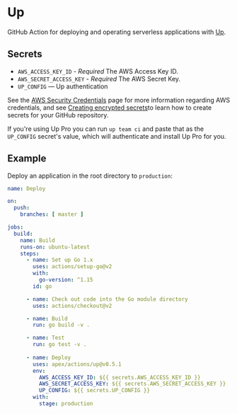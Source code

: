 # Up

GitHub Action for deploying and operating serverless applications with [Up](https://github.com/apex/up).

## Secrets

- `AWS_ACCESS_KEY_ID` - *Required* The AWS Access Key ID.
- `AWS_SECRET_ACCESS_KEY` - *Required* The AWS Secret Key.
- `UP_CONFIG` — Up authentication 

See the [AWS Security Credentials](https://docs.aws.amazon.com/general/latest/gr/aws-security-credentials.html) page for more information regarding AWS credentials, and see [Creating encrypted secrets](https://docs.github.com/en/free-pro-team@latest/actions/reference/encrypted-secrets#creating-encrypted-secrets-for-a-repository)to learn how to create secrets for your GitHub repository.

If you're using Up Pro you can run `up team ci` and paste that as the `UP_CONFIG` secret's value, which will authenticate and install Up Pro for you.

## Example

Deploy an application in the root directory to `production`:

```yaml
name: Deploy

on:
  push:
    branches: [ master ]

jobs:
  build:
    name: Build
    runs-on: ubuntu-latest
    steps:
      - name: Set up Go 1.x
        uses: actions/setup-go@v2
        with:
          go-version: ^1.15
        id: go

      - name: Check out code into the Go module directory
        uses: actions/checkout@v2

      - name: Build
        run: go build -v .

      - name: Test
        run: go test -v .
      
      - name: Deploy
        uses: apex/actions/up@v0.5.1
        env:
          AWS_ACCESS_KEY_ID: ${{ secrets.AWS_ACCESS_KEY_ID }}
          AWS_SECRET_ACCESS_KEY: ${{ secrets.AWS_SECRET_ACCESS_KEY }}
          UP_CONFIG: ${{ secrets.UP_CONFIG }}
        with:
          stage: production

```
